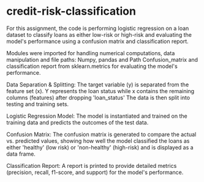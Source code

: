# credit-risk-classification

For this assignment, the code is performing logistic regression on a loan dataset to classify loans as either low-risk or high-risk and evaluating the model's performance using a confusion matrix and classification report.

Modules were imported for handling numerical computations, data manipulation and file paths:
Numpy, pandas and Path
Confusion_matrix and classification report from sklearn.metrics for evaluating the model's performance.

Data Separation & Splitting:
The target variable (y) is separated from the feature set (x).
Y represents the loan status while x contains the remaining columns (features) after dropping 'loan_status'
The data is then split into testing and training sets.

Logistic Regression Model:
The model is instantiated and trained on the training data and predicts the outcomes of the test data.

Confusion Matrix:
The confusion matrix is generated to compare the actual vs. predicted values, showing how well the model classified the loans as either 'healthy' (low risk) or 'non-healthy' (high-risk) and is displayed as a data frame.

Classification Report:
A report is printed to provide detailed metrics (precision, recall, f1-score, and support) for the model's performance.
